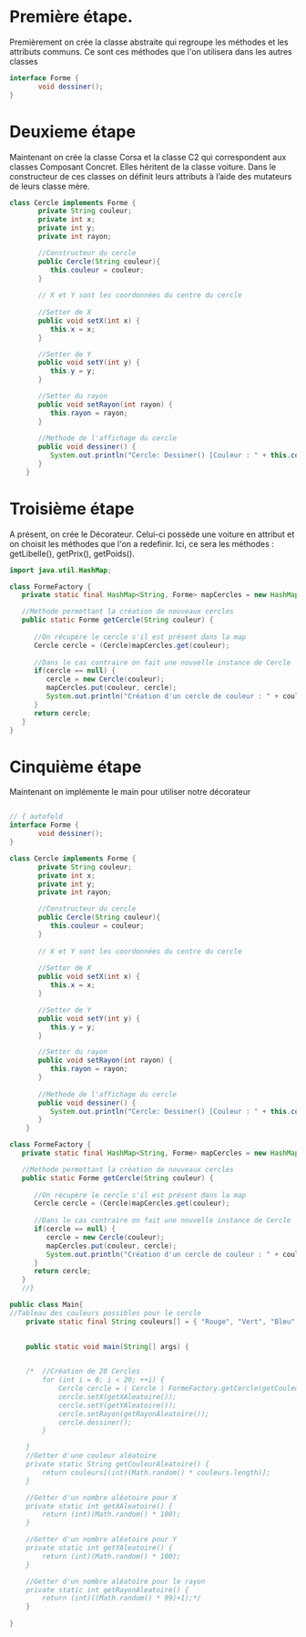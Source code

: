 # Première étape.

Premièrement on crée la classe abstraite qui regroupe les méthodes et les attributs communs. Ce sont ces méthodes que l'on utilisera dans les autres classes

```java Runnable
interface Forme {
	   void dessiner();
}
```

# Deuxieme étape 

Maintenant on crée la classe Corsa et la classe C2 qui correspondent aux classes Composant Concret. Elles héritent de la classe voiture. Dans le constructeur de ces classes on définit leurs attributs à l’aide des mutateurs de leurs classe mère.
```java Runnable    
class Cercle implements Forme {
	   private String couleur;
	   private int x;
	   private int y;
	   private int rayon;

	   //Constructeur du cercle
	   public Cercle(String couleur){
	      this.couleur = couleur;		
	   }
	   
	   // X et Y sont les coordonnées du centre du cercle
	   
	   //Setter de X
	   public void setX(int x) {
	      this.x = x;
	   }

	   //Setter de Y
	   public void setY(int y) {
	      this.y = y;
	   }

	   //Setter du rayon
	   public void setRayon(int rayon) {
	      this.rayon = rayon;
	   }
	   
	   //Methode de l'affichage du cercle
	   public void dessiner() {
	      System.out.println("Cercle: Dessiner() [Couleur : " + this.couleur + ", x : " + this.x + ", y :" + this.y + ", Rayon :" + this.rayon);
	   }
	}

```

# Troisième étape 

A présent, on crée le Décorateur. Celui-ci possède une voiture en attribut et on choisit les méthodes que l'on a redefinir. Ici, ce sera les méthodes : getLibelle(), getPrix(), getPoids().
```java Runnable
import java.util.HashMap;

class FormeFactory {
   private static final HashMap<String, Forme> mapCercles = new HashMap();

   //Methode permettant la création de nouveaux cercles
   public static Forme getCercle(String couleur) {
	   
	  //On récupère le cercle s'il est présent dans la map
      Cercle cercle = (Cercle)mapCercles.get(couleur);
      
      //Dans le cas contraire on fait une nouvelle instance de Cercle
      if(cercle == null) {
         cercle = new Cercle(couleur);
         mapCercles.put(couleur, cercle);
         System.out.println("Création d'un cercle de couleur : " + couleur);
      }
      return cercle;
   }
}

```

# Cinquième étape 

Maintenant on implémente le main pour utiliser notre décorateur
```java runnable

// { autofold
interface Forme {
	   void dessiner();
}

class Cercle implements Forme {
	   private String couleur;
	   private int x;
	   private int y;
	   private int rayon;

	   //Constructeur du cercle
	   public Cercle(String couleur){
	      this.couleur = couleur;		
	   }
	   
	   // X et Y sont les coordonnées du centre du cercle
	   
	   //Setter de X
	   public void setX(int x) {
	      this.x = x;
	   }

	   //Setter de Y
	   public void setY(int y) {
	      this.y = y;
	   }

	   //Setter du rayon
	   public void setRayon(int rayon) {
	      this.rayon = rayon;
	   }
	   
	   //Methode de l'affichage du cercle
	   public void dessiner() {
	      System.out.println("Cercle: Dessiner() [Couleur : " + this.couleur + ", x : " + this.x + ", y :" + this.y + ", Rayon :" + this.rayon);
	   }
	}

class FormeFactory {
   private static final HashMap<String, Forme> mapCercles = new HashMap();

   //Methode permettant la création de nouveaux cercles
   public static Forme getCercle(String couleur) {
	   
	  //On récupère le cercle s'il est présent dans la map
      Cercle cercle = (Cercle)mapCercles.get(couleur);
      
      //Dans le cas contraire on fait une nouvelle instance de Cercle
      if(cercle == null) {
         cercle = new Cercle(couleur);
         mapCercles.put(couleur, cercle);
         System.out.println("Création d'un cercle de couleur : " + couleur);
      }
      return cercle;
   }
   //}

public class Main{
//Tableau des couleurs possibles pour le cercle
	private static final String couleurs[] = { "Rouge", "Vert", "Bleu", "Blanc", "Noir" };
	

	public static void main(String[] args) {
	

	/*	//Création de 20 Cercles
		for (int i = 0; i < 20; ++i) {
			Cercle cercle = ( Cercle ) FormeFactory.getCercle(getCouleurAleatoire());
			cercle.setX(getXAleatoire());
			cercle.setY(getYAleatoire());
			cercle.setRayon(getRayonAleatoire());
			cercle.dessiner();
		}

	}
	//Getter d'une couleur aléatoire
	private static String getCouleurAleatoire() {
		return couleurs[(int)(Math.random() * couleurs.length)];
	}

	//Getter d'un nombre aléatoire pour X
	private static int getXAleatoire() {
		return (int)(Math.random() * 100);
	}

	//Getter d'un nombre aléatoire pour Y
	private static int getYAleatoire() {
		return (int)(Math.random() * 100);
	}

	//Getter d'un nombre aléatoire pour le rayon
	private static int getRayonAleatoire() {
		return (int)((Math.random() * 99)+1);*/
	}
    
}


